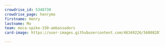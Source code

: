 ```yaml
---
crowdrise_id: 5348730
crowdrise_page: henrymo
firstname: Henry
lastname: Mo
team: moca-spike-150-ambassadors
card-image: https://user-images.githubusercontent.com/46349226/56008207-68dc3080-5ca9-11e9-83c9-76724459fa59.png

---
```

